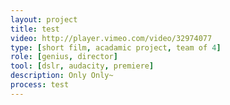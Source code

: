 ```yaml
---
layout: project
title: test
video: http://player.vimeo.com/video/32974077
type: [short film, acadamic project, team of 4]
role: [genius, director]
tool: [dslr, audacity, premiere]
description: Only Only~
process: test
---
```





